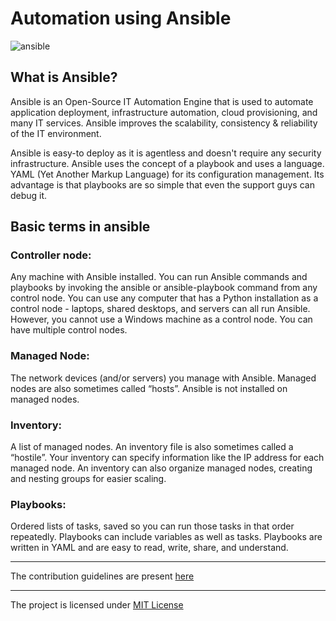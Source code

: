# Automation using Ansible
![ansible](https://github.com/mrsarthak001/Automation-using-Ansible-/blob/master/doc/ansible.gif)

## What is Ansible?

Ansible is an Open-Source IT Automation Engine that is used to automate application deployment, infrastructure automation, cloud provisioning, and many IT services. Ansible improves the scalability, consistency & reliability of the IT environment.

Ansible is easy-to deploy as it is agentless and doesn't require any security infrastructure. Ansible uses the concept of a playbook and uses a language. YAML (Yet Another Markup Language) for its configuration management. Its advantage is that playbooks are so simple that even the support guys can debug it.

## Basic terms in ansible

### Controller node:

Any machine with Ansible installed. You can run Ansible commands and playbooks by invoking the ansible or ansible-playbook command from any control node. You can use any computer that has a Python installation as a control node - laptops, shared desktops, and servers can all run Ansible. However, you cannot use a Windows machine as a control node. You can have multiple control nodes.

### Managed Node: 

The network devices (and/or servers) you manage with Ansible. Managed nodes are also sometimes called “hosts”. Ansible is not installed on managed nodes.

### Inventory: 

A list of managed nodes. An inventory file is also sometimes called a “hostile”. Your inventory can specify information like the IP address for each managed node. An inventory can also organize managed nodes, creating and nesting groups for easier scaling.

### Playbooks: 

Ordered lists of tasks, saved so you can run those tasks in that order repeatedly. Playbooks can include variables as well as tasks. Playbooks are written in YAML and are easy to read, write, share, and understand.

---

The contribution guidelines are present [here](docs/CONTRIBUTING.md)

---

The project is licensed under [MIT License](LICENSE) 
